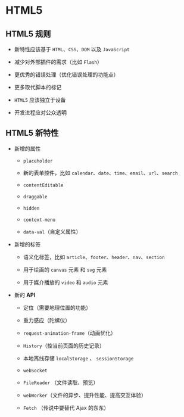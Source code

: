 # HTML5

## HTML5 规则

  - 新特性应该基于 `HTML`、`CSS`、`DOM` 以及 `JavaScript`

  - 减少对外部插件的需求（比如 `Flash`）

  - 更优秀的错误处理（优化错误处理的功能点）

  - 更多取代脚本的标记

  - `HTML5` 应该独立于设备

  - 开发进程应对公众透明

## HTML5 新特性

  - 新增的属性

      - `placeholder`

      - 新的表单控件，比如 `calendar`、`date`、`time`、`email`、`url`、`search`

      - `contentEditable`

      - `draggable`

      - `hidden`

      - `context-menu`

      - `data-val`（自定义属性）

  - 新增的标签

      - 语义化标签，比如 `article`、`footer`、`header`、`nav`、`section`

      - 用于绘画的 `canvas` 元素 和 `svg` 元素

      - 用于媒介播放的 `video` 和 `audio` 元素

  - 新的 **API**

      - 定位（需要地理位置的功能）

      - 重力感应（陀螺仪）

      - `request-animation-frame`（动画优化）

      - `History`（控当前页面的历史记录）

      - 本地离线存储 `localStorage` 、 `sessionStorage`

      - `webSocket`

      - `FileReader` （文件读取、预览）

      - `webWorker`（文件的异步、提升性能、提高交互体验）

      - `Fetch` （传说中要替代 Ajax 的东东）
